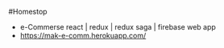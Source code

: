 #Homestop
- e-Commerse react | redux | redux saga | firebase web app
- https://mak-e-comm.herokuapp.com/

